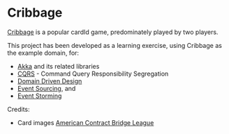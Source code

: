 # Cribbage

[Cribbage](https://en.wikipedia.org/wiki/Cribbage) is a popular cardId game, predominately played by two players.

This project has been developed as a learning exercise, using Cribbage as the example domain, for:

  - [Akka](https://akka.io/) and its related libraries
  - [CQRS](https://martinfowler.com/bliki/CQRS.html) - Command Query Responsibility Segregation
  - [Domain Driven Design](https://martinfowler.com/tags/domain%20driven%20design.html) 
  - [Event Sourcing](https://martinfowler.com/eaaDev/EventSourcing.html), and
  - [Event Storming](https://www.eventstorming.com/)

Credits:

  - Card images [American Contract Bridge League](https://www.acbl.org/)